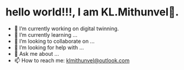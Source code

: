 
<h1><strong>hello world!!!, I am KL.Mithunvel🤠.</strong></h1>

- 🔭 I’m currently working on digital twinning.
- 🌱 I’m currently learning ...
- 👯 I’m looking to collaborate on ...
- 🤔 I’m looking for help with ...
- 💬 Ask me about ...
- 📫 How to reach me: klmithunvel@outlook.com

